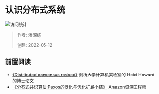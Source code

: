 # 认识分布式系统

![访问统计](https://visitor-badge.glitch.me/badge?page_id=senlypan.qa.06-distributed-system-about&left_color=blue&right_color=red)

> 作者: 潘深练
>
> 创建: 2022-05-12

## 前置阅读

- [《Distributed consensus revised》](http://www.istrsjournal.org/wp-content/uploads/2018/06/Designing_Distributed_Systems.pdf) 剑桥大学计算机实验室的 Heidi Howard 的博士论文
- [《分布式共识算法:Paxos的泛化与优化扩展小结》](https://zhuanlan.zhihu.com/p/96189481) Amazon资深工程师

 
